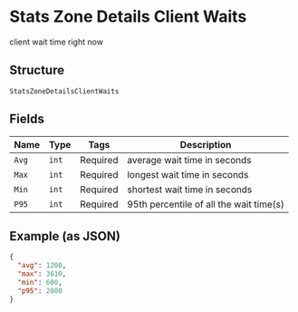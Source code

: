 
# Stats Zone Details Client Waits

client wait time right now

## Structure

`StatsZoneDetailsClientWaits`

## Fields

| Name | Type | Tags | Description |
|  --- | --- | --- | --- |
| `Avg` | `int` | Required | average wait time in seconds |
| `Max` | `int` | Required | longest wait time in seconds |
| `Min` | `int` | Required | shortest wait time in seconds |
| `P95` | `int` | Required | 95th percentile of all the wait time(s) |

## Example (as JSON)

```json
{
  "avg": 1200,
  "max": 3610,
  "min": 600,
  "p95": 2800
}
```


